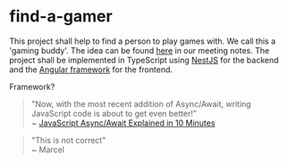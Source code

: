 # find-a-gamer
This project shall help to find a person to play games with. We call this a 'gaming buddy'.
The idea can be found [here](https://github.com/Grimmig18/find-a-gamer/blob/master/Planning/planning01.md#meeting-notes-from-06032020) in our meeting notes.
The project shall be implemented in TypeScript using [NestJS](https://nestjs.com/) for the backend and the [Angular framework](https://angular.io/) for the frontend.

Framework?

> \"Now, with the most recent addition of Async/Await, writing JavaScript code is about to get even better!\"<br>~ [JavaScript Async/Await Explained in 10 Minutes](https://tutorialzine.com/2017/07/javascript-async-await-explained)


> \"This is not correct\" <br>~ Marcel
